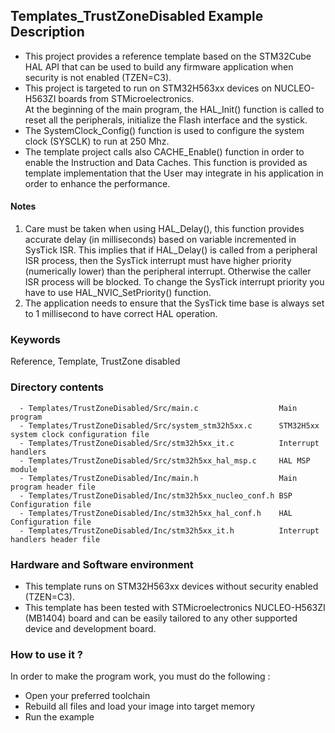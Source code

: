 ## <b>Templates_TrustZoneDisabled Example Description</b>

- This project provides a reference template based on the STM32Cube HAL API that can be used
to build any firmware application when security is not enabled (TZEN=C3).  
- This project is targeted to run on STM32H563xx devices on NUCLEO-H563ZI boards from STMicroelectronics.  
At the beginning of the main program, the HAL_Init() function is called to reset
all the peripherals, initialize the Flash interface and the systick.
- The SystemClock_Config() function is used to configure the system clock (SYSCLK)
to run at 250 Mhz.
- The template project calls also CACHE_Enable() function in order to enable the Instruction
and Data Caches. This function is provided as template implementation that the User may
integrate in his application in order to enhance the performance.

#### <b>Notes</b>

 1. Care must be taken when using HAL_Delay(), this function provides accurate delay (in milliseconds)
    based on variable incremented in SysTick ISR. This implies that if HAL_Delay() is called from
    a peripheral ISR process, then the SysTick interrupt must have higher priority (numerically lower)
    than the peripheral interrupt. Otherwise the caller ISR process will be blocked.
    To change the SysTick interrupt priority you have to use HAL_NVIC_SetPriority() function.  
 2. The application needs to ensure that the SysTick time base is always set to 1 millisecond
    to have correct HAL operation.

### <b>Keywords</b>

Reference, Template, TrustZone disabled

### <b>Directory contents</b>

      - Templates/TrustZoneDisabled/Src/main.c                  Main program
      - Templates/TrustZoneDisabled/Src/system_stm32h5xx.c      STM32H5xx system clock configuration file
      - Templates/TrustZoneDisabled/Src/stm32h5xx_it.c          Interrupt handlers
      - Templates/TrustZoneDisabled/Src/stm32h5xx_hal_msp.c     HAL MSP module
      - Templates/TrustZoneDisabled/Inc/main.h                  Main program header file
      - Templates/TrustZoneDisabled/Inc/stm32h5xx_nucleo_conf.h BSP Configuration file
      - Templates/TrustZoneDisabled/Inc/stm32h5xx_hal_conf.h    HAL Configuration file
      - Templates/TrustZoneDisabled/Inc/stm32h5xx_it.h          Interrupt handlers header file

### <b>Hardware and Software environment</b>

  - This template runs on STM32H563xx devices without security enabled (TZEN=C3).  
  - This template has been tested with STMicroelectronics NUCLEO-H563ZI (MB1404)
    board and can be easily tailored to any other supported device and development board.

### <b>How to use it ?</b>

In order to make the program work, you must do the following :

 - Open your preferred toolchain 
 - Rebuild all files and load your image into target memory
 - Run the example


